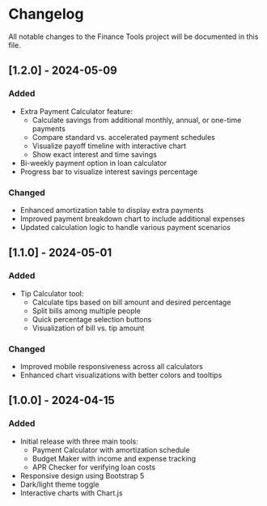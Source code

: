 # Changelog

All notable changes to the Finance Tools project will be documented in this file.

## [1.2.0] - 2024-05-09

### Added
- Extra Payment Calculator feature:
  - Calculate savings from additional monthly, annual, or one-time payments
  - Compare standard vs. accelerated payment schedules
  - Visualize payoff timeline with interactive chart
  - Show exact interest and time savings
- Bi-weekly payment option in loan calculator
- Progress bar to visualize interest savings percentage

### Changed
- Enhanced amortization table to display extra payments
- Improved payment breakdown chart to include additional expenses
- Updated calculation logic to handle various payment scenarios

## [1.1.0] - 2024-05-01

### Added
- Tip Calculator tool:
  - Calculate tips based on bill amount and desired percentage
  - Split bills among multiple people
  - Quick percentage selection buttons
  - Visualization of bill vs. tip amount

### Changed
- Improved mobile responsiveness across all calculators
- Enhanced chart visualizations with better colors and tooltips

## [1.0.0] - 2024-04-15

### Added
- Initial release with three main tools:
  - Payment Calculator with amortization schedule
  - Budget Maker with income and expense tracking
  - APR Checker for verifying loan costs
- Responsive design using Bootstrap 5
- Dark/light theme toggle
- Interactive charts with Chart.js 